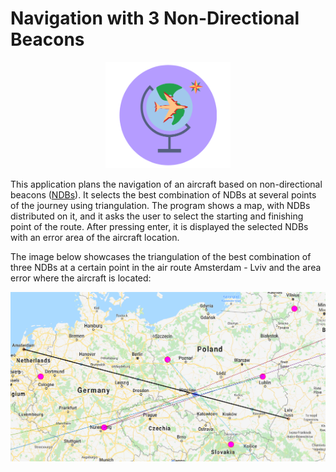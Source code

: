 # Navigation with 3 Non-Directional Beacons

<div align="center">
    <img src="logo.png" width="200px" height="170px">
</div>

This application plans the navigation of an aircraft based on non-directional beacons ([NDBs](https://en.wikipedia.org/wiki/Non-directional_beacon)). It selects the best combination of NDBs at several points of the journey using triangulation. The program shows a map, with NDBs distributed on it, and it asks the user to select the starting and finishing point of the route. After pressing enter, it is displayed the selected NDBs with an error area of the aircraft location.

The image below showcases the triangulation of the best combination of three NDBs at a certain point in the air route Amsterdam - Lviv and the area error where the aircraft is located:

![Img](example.PNG)
